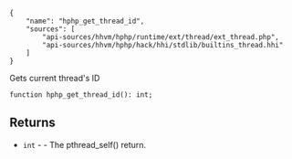 ``` yamlmeta
{
    "name": "hphp_get_thread_id",
    "sources": [
        "api-sources/hhvm/hphp/runtime/ext/thread/ext_thread.php",
        "api-sources/hhvm/hphp/hack/hhi/stdlib/builtins_thread.hhi"
    ]
}
```




Gets current thread's ID




``` Hack
function hphp_get_thread_id(): int;
```




## Returns




+ ` int ` - - The pthread_self() return.
<!-- HHAPIDOC -->
